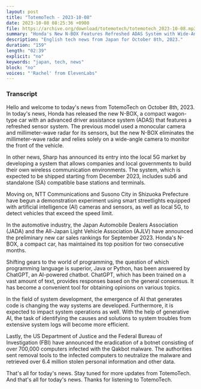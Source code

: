 ```yaml
---
layout: post
title: "TotemoTech - 2023-10-08"
date: 2023-10-08 08:25:36 +0900
file: https://archive.org/download/totemotech/totemotech_2023-10-08.mp3
summary: "Honda's New N-BOX Features Refreshed ADAS System with Wide-Angle Camera; Sharp Enters Local 5G Market with Sub6-SA Compatible Base Stations and Terminals, & more…"
description: "English tech news from Japan for October 8th, 2023."
duration: "159"
length: "02:39"
explicit: "no"
keywords: "japan, tech, news"
block: "no"
voices: "'Rachel' from ElevenLabs"
---
```


### Transcript

Hello and welcome to today's news from TotemoTech on October 8th, 2023. In today's news, Honda has released the new N-BOX, a compact wagon-type car with an advanced driver assistance system (ADAS) that features a refreshed sensor system. The previous model used a monocular camera and millimeter-wave radar for its sensors, but the new N-BOX eliminates the millimeter-wave radar and relies solely on a wide-angle camera to monitor the front of the vehicle.

In other news, Sharp has announced its entry into the local 5G market by developing a system that allows companies and local governments to build their own wireless communication environments. The system, which is expected to be shipped starting from December 2023, includes sub6 and standalone (SA) compatible base stations and terminals.

Moving on, NTT Communications and Susono City in Shizuoka Prefecture have begun a demonstration experiment using smart streetlights equipped with artificial intelligence (AI) cameras and sensors, as well as local 5G, to detect vehicles that exceed the speed limit.

In the automotive industry, the Japan Automobile Dealers Association (JADA) and the All-Japan Light Vehicle Association (AJLV) have announced the preliminary new car sales rankings for September 2023. Honda's N-BOX, a compact car, has maintained its top position for two consecutive months.

Shifting gears to the world of programming, the question of which programming language is superior, Java or Python, has been answered by ChatGPT, an AI-powered chatbot. ChatGPT, which has been trained on a vast amount of text, provides responses based on the general consensus. It has become a convenient tool for obtaining opinions on various topics.

In the field of system development, the emergence of AI that generates code is changing the way systems are developed. Furthermore, it is expected to impact system operations as well. With the help of generative AI, the task of identifying the causes and solutions to system troubles from extensive system logs will become more efficient.

Lastly, the US Department of Justice and the Federal Bureau of Investigation (FBI) have announced the eradication of a botnet consisting of over 700,000 computers infected with the Qakbot malware. The authorities sent removal tools to the infected computers to neutralize the malware and retrieved over 6.4 million stolen personal information and other data.

That's all for today's news. Stay tuned for more updates from TotemoTech.   And that's all for today's news. Thanks for listening to TotemoTech.
